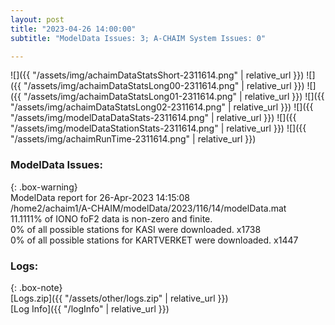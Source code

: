 ```yaml
---
layout: post
title: "2023-04-26 14:00:00"
subtitle: "ModelData Issues: 3; A-CHAIM System Issues: 0"

---
```


![]({{ "/assets/img/achaimDataStatsShort-2311614.png" | relative_url }})
![]({{ "/assets/img/achaimDataStatsLong00-2311614.png" | relative_url }})
![]({{ "/assets/img/achaimDataStatsLong01-2311614.png" | relative_url }})
![]({{ "/assets/img/achaimDataStatsLong02-2311614.png" | relative_url }})
![]({{ "/assets/img/modelDataDataStats-2311614.png" | relative_url }})
![]({{ "/assets/img/modelDataStationStats-2311614.png" | relative_url }})
![]({{ "/assets/img/achaimRunTime-2311614.png" | relative_url }})


### ModelData Issues:  
  
{: .box-warning}  
 ModelData report for 26-Apr-2023 14:15:08   
 /home2/achaim1/A-CHAIM/modelData/2023/116/14/modelData.mat   
 11.1111% of IONO foF2 data is non-zero and finite.   
 0% of all possible stations for KASI were downloaded. x1738   
 0% of all possible stations for KARTVERKET were downloaded. x1447   
  


### Logs:  
  
{: .box-note}  
[Logs.zip]({{ "/assets/other/logs.zip" | relative_url }})  
[Log Info]({{ "/logInfo" | relative_url }})  
